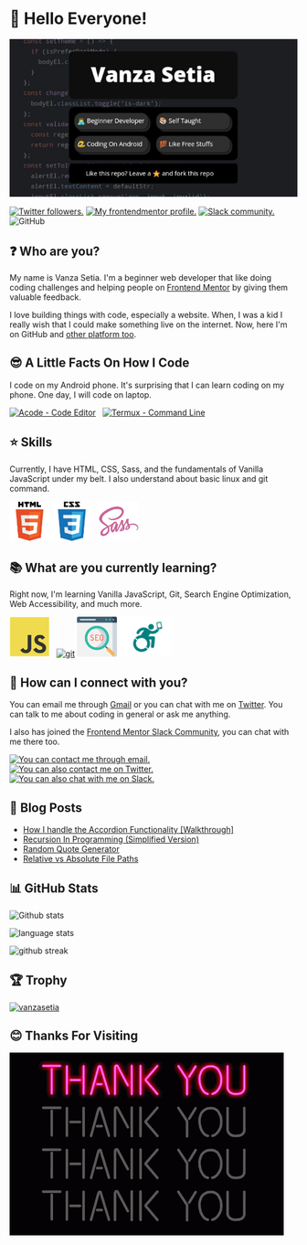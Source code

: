 # :wave: Hello Everyone!

![banner](./images/banner.jpg)

<p align="left">
  <a href="https://twitter.com/vanzasetia" target="_blank"><img src="https://img.shields.io/twitter/follow/vanzasetia?logo=twitter&style=for-the-badge" alt="Twitter followers." /></a> 
  <a href="https://www.frontendmentor.io/profile/vanzasetia" target="_blank"><img src="https://img.shields.io/badge/Frontend Mentor-Vanza Setia-informational?style=for-the-badge&logo=frontendmentor" alt="My frontendmentor profile." /></a> 
  <a href="https://frontendmentor.slack.com/" target="_blank"><img src="https://img.shields.io/badge/Slack-Vanza Setia-yellow?style=for-the-badge&logo=slack" alt="Slack community." /></a>
  <img alt="GitHub" src="https://img.shields.io/github/license/vanzasetia/vanzasetia?color=brightgreen&style=for-the-badge">
</p>

## :question: Who are you?
My name is Vanza Setia. I'm a beginner web developer that like doing coding challenges and helping people on [Frontend Mentor](https://www.frontendmentor.io/profile/vanzasetia) by giving them valuable feedback.

I love building things with code, especially a website. When, I was a kid I really wish that I could make something live on the internet. Now, here I'm on GitHub and [other platform too](https://linktr.ee/vanzasetia).

## :sunglasses: A Little Facts On How I Code
I code on my Android phone. It's surprising that I can learn coding on my phone. One day, I will code on laptop.

<p>
  <a href="https://acode.foxdebug.com/" target="_blank"><img src="./images/Acode.png" width="auto" height="70" alt="Acode - Code Editor"></a> &nbsp;
  <a href="https://termux.com/" target="_blank"><img src="./images/termux.png" width="auto" height="60" alt="Termux - Command Line"></a>
</p>

## :star: Skills
Currently, I have HTML, CSS, Sass, and the fundamentals of Vanilla JavaScript under my belt. I also understand about basic linux and git command.

<p align="left">
  <a href="https://www.w3.org/html/" target="_blank"><img src="https://raw.githubusercontent.com/devicons/devicon/master/icons/html5/html5-original-wordmark.svg" alt="html5" width="auto" height="70"/></a>
  <a href="https://www.w3schools.com/css/" target="_blank"> <img src="https://raw.githubusercontent.com/devicons/devicon/master/icons/css3/css3-original-wordmark.svg" alt="css3" width="auto" height="70"/></a> &nbsp;
  <a href="https://sass-lang.com" target="_blank"> <img src="https://raw.githubusercontent.com/devicons/devicon/master/icons/sass/sass-original.svg" alt="sass" width="auto" height="70"/></a>
</p>

## :books: What are you currently learning?
Right now, I'm learning Vanilla JavaScript, Git, Search Engine Optimization, Web Accessibility, and much more.

<p align="left">
  <a href="https://developer.mozilla.org/en-US/docs/Web/JavaScript" target="_blank"> <img src="https://raw.githubusercontent.com/devicons/devicon/master/icons/javascript/javascript-original.svg" alt="javascript" width="auto" height="70"/></a> &nbsp;
  <a href="https://git-scm.com/" target="_blank"> <img src="https://www.vectorlogo.zone/logos/git-scm/git-scm-icon.svg" alt="git" width="auto" height="70"/></a>
  <img src="./images/seo.png" alt="seo" width="auto" height="70"/>
  <img src="./images/web-accessibility.png" alt="web accessibility" width="auto" height="70"/>
</p>

## :eyes: How can I connect with you?
You can email me through <a href="mailto: venusbumi2@gmail.com">Gmail</a> or you can chat with me on [Twitter](https://twitter.com/vanzasetia). You can talk to me about coding in general or ask me anything.

I also has joined the [Frontend Mentor Slack Community](https://frontendmentor.slack.com), you can chat with me there too.

<p align="left">
  <a href="mailto:venusbumi2@gmail.com" target="_blank"><img src="./images/gmail.png" alt="You can contact me through email." width="auto" height="60px"></a> &nbsp;
  <a href="https://twitter.com/vanzasetia" target="_blank"><img src="./images/twitter.png" alt="You can also contact me on Twitter." height="60px"></a> &nbsp;
  <a href="https://www.frontendmentor.io/profile/vanzasetia" target="_blank"><img src="./images/slack.png" alt="You can also chat with me on Slack." height="60px"></a>
</p>

## :book: Blog Posts
<!-- BLOG-POST-LIST:START -->
- [How I handle the Accordion Functionality [Walkthrough]](https://community.codenewbie.org/vanzasetia/how-i-handle-the-accordion-functionality-walkthrough-29n0)
- [Recursion In Programming (Simplified Version)](https://community.codenewbie.org/vanzasetia/recursion-in-programming-simplified-version-2792)
- [Random Quote Generator](https://community.codenewbie.org/vanzasetia/random-quote-generator-a8o)
- [Relative vs Absolute File Paths](https://community.codenewbie.org/vanzasetia/relative-vs-absolute-file-paths-4j1n)
<!-- BLOG-POST-LIST:END -->



## :bar_chart: GitHub Stats
![Github stats](https://github-readme-stats.vercel.app/api?username=vanzasetia&show_icons=true&locale=en)

![language stats](https://github-readme-stats.vercel.app/api/top-langs?username=vanzasetia&show_icons=true&locale=en&layout=compact)

![github streak](https://github-readme-streak-stats.herokuapp.com/?user=vanzasetia&)

## :trophy: Trophy
<p align="left"> <a href="https://github.com/ryo-ma/github-profile-trophy"><img src="https://github-profile-trophy.vercel.app/?username=vanzasetia" alt="vanzasetia" /></a> </p>

## :blush: Thanks For Visiting

![thanks](./images/thank-you.gif)
